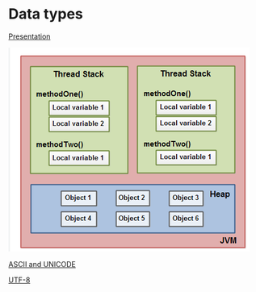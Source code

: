 # Data types

[Presentation](presentation.pptx)

![Stack](img_2.png)

[ASCII and UNICODE](https://habr.com/ru/companies/vk/articles/547084/)

[UTF-8](https://habr.com/ru/articles/544084/)